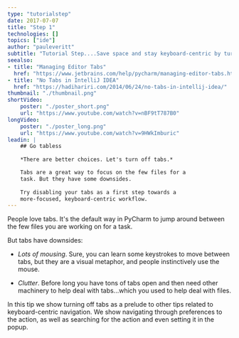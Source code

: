 ```yaml
---
type: "tutorialstep"
date: 2017-07-07
title: "Step 1"
technologies: []
topics: ["ide"]
author: "pauleveritt"
subtitle: "Tutorial Step....Save space and stay keyboard-centric by turning off the tabs"
seealso:
- title: "Managing Editor Tabs"
  href: "https://www.jetbrains.com/help/pycharm/managing-editor-tabs.html"      
- title: "No Tabs in IntelliJ IDEA"
  href: "https://hadihariri.com/2014/06/24/no-tabs-in-intellij-idea/"      
thumbnail: "./thumbnail.png"
shortVideo:
    poster: "./poster_short.png"
    url: "https://www.youtube.com/watch?v=nBF9tT787B0"
longVideo:
    poster: "./poster_long.png"
    url: "https://www.youtube.com/watch?v=9HWkImburic"
leadin: |
    ## Go tabless
    
    *There are better choices. Let's turn off tabs.*

    Tabs are a great way to focus on the few files for a 
    task. But they have some downsides.
    
    Try disabling your tabs as a first step towards a 
    more-focused, keyboard-centric workflow.
---
```


People love tabs. It's the default way in PyCharm to jump around 
between the few files you are working on for a task.

But tabs have downsides:

- *Lots of mousing*. Sure, you can learn some keystrokes to move 
  between tabs, but they are a visual metaphor, and people 
  instinctively use the mouse.
  
- *Clutter*. Before long you have tons of tabs open and then need 
  other machinery to help deal with tabs...which you used to 
  help deal with files.
    
In this tip we show turning off tabs as a prelude to other tips 
related to keyboard-centric navigation. We show navigating through 
preferences to the action, as well as searching for the action 
and even setting it in the popup.
